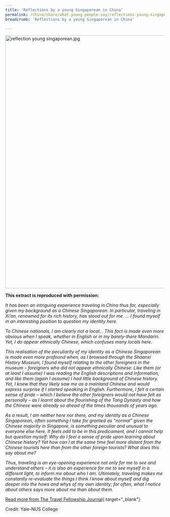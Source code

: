 ```yaml
---
title: 'Reflections by a young Singaporean in China'
permalink: /china/share/what-young-people-say/reflections-young-singaporean/
breadcrumb: 'Reflections by a young Singaporean in China'

---
```



<img src="\images\china-youngpeople\reflection-young-singaporean.jpg" alt="reflection young singaporean.jpg" style="width:800px;" />

**This extract is reproduced with permission:**

*It has been an intriguing experience traveling in China thus far, especially given my background as a Chinese Singaporean. In particular, traveling in Xi’an, renowned for its rich history, has stood out for me. … I found myself in an interesting position to question my identity here.*

*To Chinese nationals, I am clearly not a local… This fact is made even more obvious when I speak, whether in English or in my barely-there Mandarin. Yet, I do appear ethnically Chinese, which confuses many locals here.*

*This realisation of the peculiarity of my identity as a Chinese Singaporean is made even more profound when, as I browsed through the Shaanxi History Museum, I found myself relating to the other foreigners in the museum – foreigners who did not appear ethnically Chinese: Like them (or at least I assume) I was reading the English descriptions and information, and like them (again I assume) I had little background of Chinese history. Yet, I knew that they likely saw me as a mainland Chinese and would express surprise if I started speaking in English. Furthermore, I felt a certain sense of pride – which I believe the other foreigners would not have felt as personally – as I learnt about the flourishing of the Tang Dynasty and how the Chinese were already so ahead of the times thousands of years ago.*

 *As a result, I am neither here nor there, and my identity as a Chinese Singaporean, often something I take for granted as “normal” given the Chinese majority in Singapore, is something peculiar and unusual to everyone else here. It feels odd to be in this predicament, and I cannot help but question myself: Why do I feel a sense of pride upon learning about Chinese history? Yet how can I at the same time feel more distant from the Chinese tourists here than from the other foreign tourists? What does this say about me?*

 *Thus, traveling is an eye-opening experience not only for me to see and understand others – it is also an experience for me to see myself in a different light, to inform me about who I am. Ultimately, traveling makes me constantly re-evaluate the things I think I know about myself and dig deeper into the hows and whys of my own identity; for often, what I notice about others says more about me than about them.*

[Read more from The Travel Fellowship Journal](http://travelfellowship.commons.yale-nus.edu.sg/2018/05/25/2-xian/){:target="_blank"}

Credit: Yale-NUS College